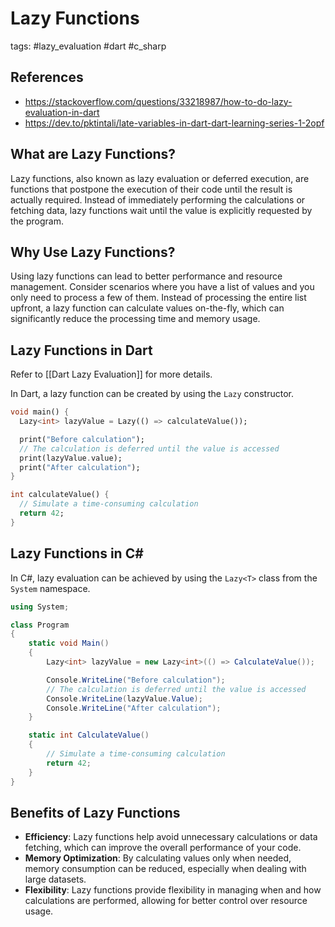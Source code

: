 # Lazy Functions

tags: #lazy_evaluation #dart #c_sharp

## References

- <https://stackoverflow.com/questions/33218987/how-to-do-lazy-evaluation-in-dart>
- <https://dev.to/pktintali/late-variables-in-dart-dart-learning-series-1-2opf>

## What are Lazy Functions?

Lazy functions, also known as lazy evaluation or deferred execution, are functions that postpone the execution of their code until the result is actually required. Instead of immediately performing the calculations or fetching data, lazy functions wait until the value is explicitly requested by the program.

## Why Use Lazy Functions?

Using lazy functions can lead to better performance and resource management. Consider scenarios where you have a list of values and you only need to process a few of them. Instead of processing the entire list upfront, a lazy function can calculate values on-the-fly, which can significantly reduce the processing time and memory usage.

## Lazy Functions in Dart

Refer to [[Dart Lazy Evaluation]] for more details.

In Dart, a lazy function can be created by using the `Lazy` constructor.

```dart
void main() {
  Lazy<int> lazyValue = Lazy(() => calculateValue());

  print("Before calculation");
  // The calculation is deferred until the value is accessed
  print(lazyValue.value);
  print("After calculation");
}

int calculateValue() {
  // Simulate a time-consuming calculation
  return 42;
}
```

## Lazy Functions in C\#

In C#, lazy evaluation can be achieved by using the `Lazy<T>` class from the `System` namespace.

```csharp
using System;

class Program
{
    static void Main()
    {
        Lazy<int> lazyValue = new Lazy<int>(() => CalculateValue());

        Console.WriteLine("Before calculation");
        // The calculation is deferred until the value is accessed
        Console.WriteLine(lazyValue.Value);
        Console.WriteLine("After calculation");
    }

    static int CalculateValue()
    {
        // Simulate a time-consuming calculation
        return 42;
    }
}
```

## Benefits of Lazy Functions

- **Efficiency**: Lazy functions help avoid unnecessary calculations or data fetching, which can improve the overall performance of your code.
- **Memory Optimization**: By calculating values only when needed, memory consumption can be reduced, especially when dealing with large datasets.
- **Flexibility**: Lazy functions provide flexibility in managing when and how calculations are performed, allowing for better control over resource usage.
